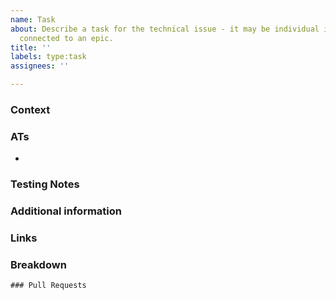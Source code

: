 ```yaml
---
name: Task
about: Describe a task for the technical issue - it may be individual issue or be
  connected to an epic.
title: ''
labels: type:task
assignees: ''

---
```


### Context
<!-- Please, describe the context or the need for this task -->

### ATs
<!-- The assignee will fill the Acceptance Criteria. -->
- 

### Testing Notes
<!-- Add any other information about the task here. -->

### Additional information
<!-- Add any other information about the task here. -->

### Links
<!-- Add links to support tickets or other issues  -->

### Breakdown

<!--
- [ ] #123
- [ ] Step X
-->

```[tasklist]
### Pull Requests
```

